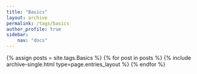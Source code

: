 ```yaml
---
title: "Basics"
layout: archive
permalink: /tags/basics
author_profile: true
sidebar:
    nav: "docs"
---
```



{% assign posts = site.tags.Basics %}
{% for post in posts %} {% include archive-single.html type=page.entries_layout %} {% endfor %}